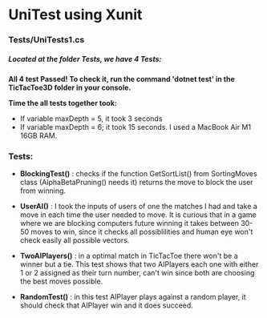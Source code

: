 # UniTest using Xunit 

### Tests/UniTests1.cs

##### Located at the folder Tests, we have 4 Tests:

**All 4 test Passed! To check it, run the command 'dotnet test' in the TicTacToe3D folder in your console.** 

**Time the all tests together took:**
- If variable maxDepth = 5, it took 3 seconds
- If variable maxDepth = 6; it took 15 seconds.
I used a MacBook Air  M1 16GB RAM.

### Tests: 

- **BlockingTest()** : checks if the function GetSortList() from SortingMoves class (AlphaBetaPruning() needs it) returns the move to block the user from winning.
  
- **UserAI()** : I took the inputs of users of one the matches I had and take a move in each time the user needed to move. It is curious that in a game where we are blocking computers future winning it takes between 30-50 moves to win, since it checks all possiblilities and human eye won't check easily all possible vectors.

- **TwoAIPlayers()** : in a optimal match in TicTacToe there won't be a winner but a tie. This test shows that two AIPlayers each one with either 1 or 2 assigned as their turn number, can't win since both are choosing the best moves possible.
  
- **RandomTest()** : in this test AIPlayer plays against a random player, it should check that AIPlayer win and it does succeed. 
